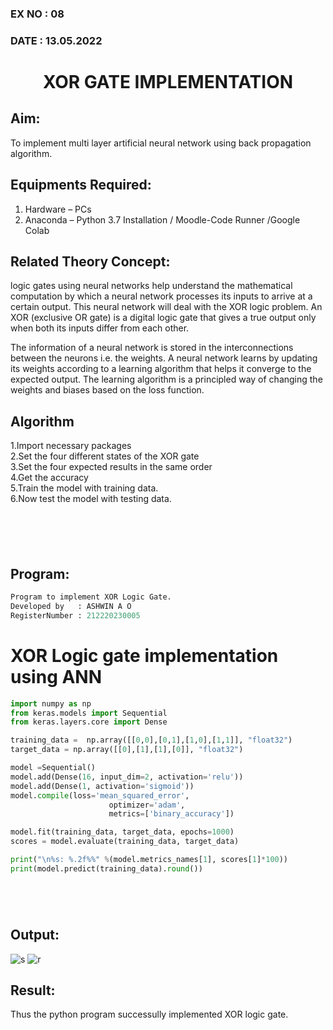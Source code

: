 ### EX NO : 08
### DATE  : 13.05.2022
# <p align="center"> XOR GATE IMPLEMENTATION </p>
## Aim:
   To implement multi layer artificial neural network using back propagation algorithm.
## Equipments Required:
1. Hardware – PCs
2. Anaconda – Python 3.7 Installation / Moodle-Code Runner /Google Colab

## Related Theory Concept:
logic gates using neural networks help understand the mathematical computation by which a neural network processes its inputs to arrive at a certain output. This neural network will deal with the XOR logic problem. An XOR (exclusive OR gate) is a digital logic gate that gives a true output only when both its inputs differ from each other.

The information of a neural network is stored in the interconnections between the neurons i.e. the weights. A neural network learns by updating its weights according to a learning algorithm that helps it converge to the expected output. The learning algorithm is a principled way of changing the weights and biases based on the loss function.

## Algorithm
1.Import necessary packages\
2.Set the four different states of the XOR gate\
3.Set the four expected results in the same order\
4.Get the accuracy\
5.Train the model with training data.\
6.Now test the model with testing data.
```





```

## Program:
```python
Program to implement XOR Logic Gate.
Developed by   : ASHWIN A O
RegisterNumber : 212220230005
```

# XOR Logic gate implementation using ANN
```python
import numpy as np
from keras.models import Sequential
from keras.layers.core import Dense

training_data =  np.array([[0,0],[0,1],[1,0],[1,1]], "float32")
target_data = np.array([[0],[1],[1],[0]], "float32")

model =Sequential()
model.add(Dense(16, input_dim=2, activation='relu'))
model.add(Dense(1, activation='sigmoid'))
model.compile(loss='mean_squared_error',
                      optimizer='adam',
                      metrics=['binary_accuracy'])

model.fit(training_data, target_data, epochs=1000)
scores = model.evaluate(training_data, target_data)

print("\n%s: %.2f%%" %(model.metrics_names[1], scores[1]*100))
print(model.predict(training_data).round())
```
```




```
## Output:

![s](https://user-images.githubusercontent.com/75236145/169481590-48f16c51-a4e0-4118-ad67-46d11e9e9368.png)
![r](https://user-images.githubusercontent.com/75236145/169481633-b5da0632-3d16-4f2d-90b7-f53a82a3658d.png)


## Result:
Thus the python program successully implemented XOR logic gate.
